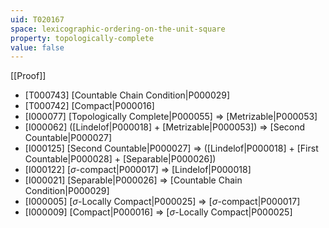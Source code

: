 ```yaml
---
uid: T020167
space: lexicographic-ordering-on-the-unit-square
property: topologically-complete
value: false
---
```

[[Proof]]

* [T000743] [Countable Chain Condition|P000029]
* [T000742] [Compact|P000016]
* [I000077] [Topologically Complete|P000055] => [Metrizable|P000053]
* [I000062] ([Lindelof|P000018] + [Metrizable|P000053]) => [Second Countable|P000027]
* [I000125] [Second Countable|P000027] => ([Lindelof|P000018] + [First Countable|P000028] + [Separable|P000026])
* [I000122] [$\sigma$-compact|P000017] => [Lindelof|P000018]
* [I000021] [Separable|P000026] => [Countable Chain Condition|P000029]
* [I000005] [$\sigma$-Locally Compact|P000025] => [$\sigma$-compact|P000017]
* [I000009] [Compact|P000016] => [$\sigma$-Locally Compact|P000025]


